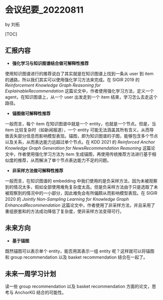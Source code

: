# 会议纪要_20220811

by 刘拓

[TOC]

## 汇报内容

* **强化学习与知识图谱结合做可解释性推荐**

使用知识图谱进行的推荐说白了其实就是在知识图谱上找到一条从 user 到 item 的通路，所以我们其实可以使用强化学习方法来完成。在 SIGIR 2019 的 *Reinforcement Knowledge Graph Reasoning for ExplainableRecommendation* 这篇论文中，作者使用强化学习方法，定义一个 agent，在知识图谱上，从一个 user 出发走到一个 item 结束，学习怎么去走这个路径。

* **锚图做可解释性推荐**

一般而言，每个 item 在知识图谱中就是一个 entity，也就是一个节点。但是，当 item 比较复杂时（如新闻报道），一个 entity 可能无法涵盖其所有含义，从而导致丢失部分信息而影响模型表现。锚图，即为知识图谱的子图，能够包含多个节点以及关系，从而表达能力远超过单个节点。在 KDD 2021 的 *Reinforced Anchor Knowledge Graph Generation for NewsRecommendation Reasoning* 这篇论文中，作者使用强化学习方法为 item 生成锚图，再使用传统推荐方法进行基于相似度的推荐，从而解决了单个节点表达能力不足的问题。

* **非采样方法做可解释性推荐**

一般而言，在知识图谱的 embedding 中我们使用的是负采样方法，因为未被观察到的情况太多，假如全部使用难免复杂度太高。但是负采样方法由于只是选取了未被观察到的情况中的一小部分，因此难免会有所偏颇从而影响模型表现。在 SIGIR 2020 的 *Jointly Non-Sampling Learning for Knowledge Graph EnhancedRecommendation* 这篇论文中，作者使用了非采样方法，并且采用了重组嵌套和的方法成功降低了复杂度，使非采样方法变得可行。



## 未来方向

* **基于锚图**

既然锚图可以表示单个 entity，能否用其表示一组 entity 呢？这样就可以将锚图和 group recommendation 以及 basket recommendation 结合在一起了。



## 未来一周学习计划

读一些 group recommendation 以及 basket recommendation 方面的论文，思考与 AnchorKG 结合的可能性。